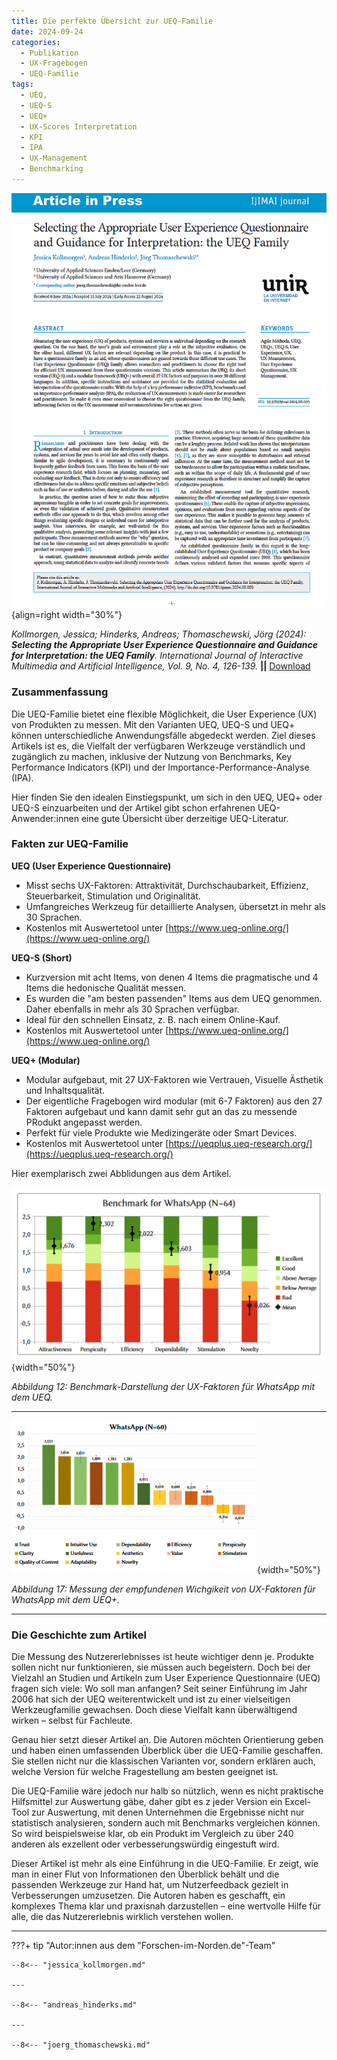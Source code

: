 ```yaml
---
title: Die perfekte Übersicht zur UEQ-Familie
date: 2024-09-24
categories:
  - Publikation
  - UX-Fragebogen
  - UEQ-Familie
tags:
  - UEQ, 
  - UEQ-S
  - UEQ+
  - UX-Scores Interpretation
  - KPI
  - IPA
  - UX-Management
  - Benchmarking
---
```


![Artikel Auswahl des geeigneten UX-Fragebogens aus der UEQ-Familie](assets/2024-article-UEQ-Family.png){align=right width="30%"}

*Kollmorgen, Jessica; Hinderks, Andreas; Thomaschewski, Jörg (2024): __Selecting the Appropriate User Experience Questionnaire and Guidance for Interpretation: the UEQ Family__. International Journal of Interactive Multimedia and Artificial Intelligence, Vol. 9, No. 4, 126-139.* **||** [Download](https://www.ijimai.org/journal/bibcite/reference/3481)

### Zusammenfassung


Die UEQ-Familie bietet eine flexible Möglichkeit, die User Experience (UX) von Produkten zu messen. Mit den Varianten UEQ, UEQ-S und UEQ+ können unterschiedliche Anwendungsfälle abgedeckt werden. Ziel dieses Artikels ist es, die Vielfalt der verfügbaren Werkzeuge verständlich und zugänglich zu machen, inklusive der Nutzung von Benchmarks, Key Performance Indicators (KPI) und der Importance-Performance-Analyse (IPA).

Hier finden Sie den idealen Einstiegspunkt, um sich in den UEQ, UEQ+ oder UEQ-S einzuarbeiten und der Artikel gibt schon erfahrenen UEQ-Anwender:innen eine gute Übersicht über derzeitige UEQ-Literatur. 

<!-- more -->

### Fakten zur UEQ-Familie

**UEQ (User Experience Questionnaire)**

  - Misst sechs UX-Faktoren: Attraktivität, Durchschaubarkeit, Effizienz, Steuerbarkeit, Stimulation und Originalität.
  - Umfangreiches Werkzeug für detaillierte Analysen, übersetzt in mehr als 30 Sprachen.
  - Kostenlos mit Auswertetool unter [https://www.ueq-online.org/](https://www.ueq-online.org/)

**UEQ-S (Short)**

  - Kurzversion mit acht Items, von denen 4 Items die pragmatische und 4 Items die hedonische Qualität messen.
  - Es wurden die "am besten passenden" Items aus dem UEQ genommen. Daher ebenfalls in mehr als 30 Sprachen verfügbar.
  - Ideal für den schnellen Einsatz, z. B. nach einem Online-Kauf. 
  - Kostenlos mit Auswertetool unter [https://www.ueq-online.org/](https://www.ueq-online.org/) 

**UEQ+ (Modular)**

  - Modular aufgebaut, mit 27 UX-Faktoren wie Vertrauen, Visuelle Ästhetik und Inhaltsqualität.
  - Der eigentliche Fragebogen wird modular (mit 6-7 Faktoren) aus den 27 Faktoren aufgebaut und kann damit sehr gut an das zu messende PRodukt angepasst werden.
  - Perfekt für viele Produkte wie Medizingeräte oder Smart Devices. 
  - Kostenlos mit Auswertetool unter [https://ueqplus.ueq-research.org/](https://ueqplus.ueq-research.org/) 

Hier exemplarisch zwei Abblidungen aus dem Artikel.

![UEQ-Benchmark-Darstellung für WhatsApp](assets/2024-09-04-Fig12-Benchmark.png){width="50%"}

*Abbildung 12: Benchmark-Darstellung der UX-Faktoren für WhatsApp mit dem UEQ.*

---

![UEQ+-Improtance-Rating für WhatsApp](assets/2024-09-04-Fig17-Importance.png){width="50%"}

*Abbildung 17: Messung der empfundenen Wichgikeit von UX-Faktoren für WhatsApp mit dem UEQ+.*


---


### Die Geschichte zum Artikel
Die Messung des Nutzererlebnisses ist heute wichtiger denn je. Produkte sollen nicht nur funktionieren, sie müssen auch begeistern. Doch bei der Vielzahl an Studien und Artikeln zum User Experience Questionnaire (UEQ) fragen sich viele: Wo soll man anfangen? Seit seiner Einführung im Jahr 2006 hat sich der UEQ weiterentwickelt und ist zu einer vielseitigen Werkzeugfamilie gewachsen. Doch diese Vielfalt kann überwältigend wirken – selbst für Fachleute.

Genau hier setzt dieser Artikel an. Die Autoren möchten Orientierung geben und haben einen umfassenden Überblick über die UEQ-Familie geschaffen. Sie stellen nicht nur die klassischen Varianten vor, sondern erklären auch, welche Version für welche Fragestellung am besten geeignet ist.

Die UEQ-Familie wäre jedoch nur halb so nützlich, wenn es nicht praktische Hilfsmittel zur Auswertung gäbe, daher gibt es z jeder Version ein Excel-Tool zur Auswertung, mit denen Unternehmen die Ergebnisse nicht nur statistisch analysieren, sondern auch mit Benchmarks vergleichen können. So wird beispielsweise klar, ob ein Produkt im Vergleich zu über 240 anderen als exzellent oder verbesserungswürdig eingestuft wird.

Dieser Artikel ist mehr als eine Einführung in die UEQ-Familie. Er zeigt, wie man in einer Flut von Informationen den Überblick behält und die passenden Werkzeuge zur Hand hat, um Nutzerfeedback gezielt in Verbesserungen umzusetzen. Die Autoren haben es geschafft, ein komplexes Thema klar und praxisnah darzustellen – eine wertvolle Hilfe für alle, die das Nutzererlebnis wirklich verstehen wollen.

---

???+ tip "Autor:innen aus dem "Forschen-im-Norden.de"-Team"


    --8<-- "jessica_kollmorgen.md"

    --- 
    
    --8<-- "andreas_hinderks.md"

    --- 
    
    --8<-- "joerg_thomaschewski.md"


